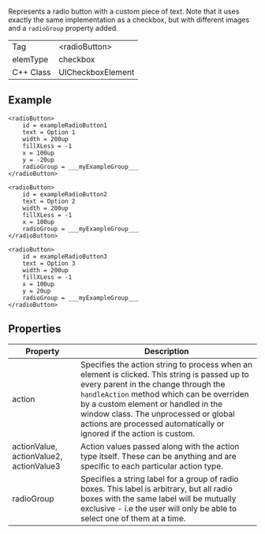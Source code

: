Represents a radio button with a custom piece of text. Note that it uses exactly the same implementation as a checkbox, but with different images and a `radioGroup` property added.

| | |
|-|-|
Tag | &lt;radioButton&gt;
elemType | checkbox
C++ Class | UICheckboxElement

## Example
```
<radioButton>
	id = exampleRadioButton1
	text = Option 1
	width = 200up
	fillXLess = -1
	x = 100up
	y = -20up
	radioGroup = ___myExampleGroup___
</radioButton>

<radioButton>
	id = exampleRadioButton2
	text = Option 2
	width = 200up
	fillXLess = -1
	x = 100up
	radioGroup = ___myExampleGroup___
</radioButton>

<radioButton>
	id = exampleRadioButton3
	text = Option 3
	width = 200up
	fillXLess = -1
	x = 100up
	y = 20up
	radioGroup = ___myExampleGroup___
</radioButton>
```

## Properties

Property | Description
-------- | -----------
action | Specifies the action string to process when an element is clicked. This string is passed up to every parent in the change through the `handleAction` method which can be overriden by a custom element or handled in the window class. The unprocessed or global actions are processed automatically or ignored if the action is custom.
actionValue, actionValue2, actionValue3 | Action values passed along with the action type itself. These can be anything and are specific to each particular action type.
radioGroup | Specifies a string label for a group of radio boxes. This label is arbitrary, but all radio boxes with the same label will be mutually exclusive - i.e the user will only be able to select one of them at a time.
